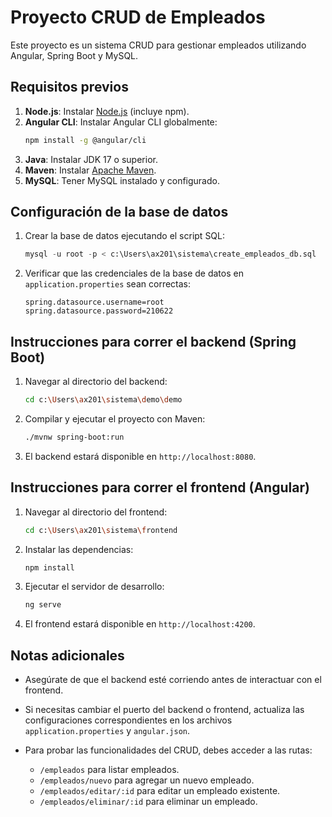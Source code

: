 # Proyecto CRUD de Empleados

Este proyecto es un sistema CRUD para gestionar empleados utilizando Angular, Spring Boot y MySQL.

## Requisitos previos

1. **Node.js**: Instalar [Node.js](https://nodejs.org/) (incluye npm).
2. **Angular CLI**: Instalar Angular CLI globalmente:
   ```bash
   npm install -g @angular/cli
   ```
3. **Java**: Instalar JDK 17 o superior.
4. **Maven**: Instalar [Apache Maven](https://maven.apache.org/).
5. **MySQL**: Tener MySQL instalado y configurado.

## Configuración de la base de datos

1. Crear la base de datos ejecutando el script SQL:
   ```sql
   mysql -u root -p < c:\Users\ax201\sistema\create_empleados_db.sql
   ```

2. Verificar que las credenciales de la base de datos en `application.properties` sean correctas:
   ```properties
   spring.datasource.username=root
   spring.datasource.password=210622
   ```

## Instrucciones para correr el backend (Spring Boot)

1. Navegar al directorio del backend:
   ```bash
   cd c:\Users\ax201\sistema\demo\demo
   ```

2. Compilar y ejecutar el proyecto con Maven:
   ```bash
   ./mvnw spring-boot:run
   ```

3. El backend estará disponible en `http://localhost:8080`.

## Instrucciones para correr el frontend (Angular)

1. Navegar al directorio del frontend:
   ```bash
   cd c:\Users\ax201\sistema\frontend
   ```

2. Instalar las dependencias:
   ```bash
   npm install
   ```

3. Ejecutar el servidor de desarrollo:
   ```bash
   ng serve
   ```

4. El frontend estará disponible en `http://localhost:4200`.

## Notas adicionales

- Asegúrate de que el backend esté corriendo antes de interactuar con el frontend.
- Si necesitas cambiar el puerto del backend o frontend, actualiza las configuraciones correspondientes en los archivos `application.properties` y `angular.json`.

- Para probar las funcionalidades del CRUD, debes acceder a las rutas:
    - `/empleados` para listar empleados.
    - `/empleados/nuevo` para agregar un nuevo empleado.
    - `/empleados/editar/:id` para editar un empleado existente.
    - `/empleados/eliminar/:id` para eliminar un empleado.